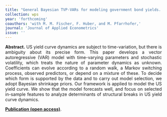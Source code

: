 ```yaml
---
title: "General Bayesian TVP-VARs for modeling government bond yields. [doi](https://doi.org/10.1002/jae.2936)"
collection: wps
year: 'forthcoming'
coauthors: 'with M. M. Fischer, F. Huber, and M. Pfarrhofer,' 
journal: 'Journal of Applied Econometrics'
issue: ''
---
```

<p align="justify"> <b>Abstract.</b> US yield curve dynamics are subject to time-variation, but there is ambiguity about its precise form. This paper develops a vector autoregressive (VAR) model with time-varying parameters and stochastic volatility, which treats the nature of parameter dynamics as unknown. Coefficients can evolve according to a random walk, a Markov switching process, observed predictors, or depend on a mixture of these. To decide which form is supported by the data and to carry out model selection, we adopt Bayesian shrinkage priors. Our framework is applied to model the US yield curve. We show that the model forecasts well, and focus on selected in-sample features to analyze determinants of structural breaks in US yield curve dynamics.
</p>

[**Publication (open access)**](https://doi.org/10.1002/jae.2936).

